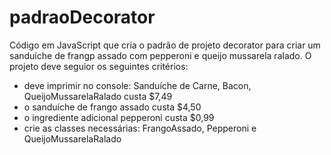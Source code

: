 # padraoDecorator
Código em JavaScript que cria o padrão de projeto decorator para criar um sanduíche de frangp assado com pepperoni e queijo mussarela ralado. O projeto deve seguior os seguintes critérios:

- deve imprimir no console: Sanduíche de Carne, Bacon, QueijoMussarelaRalado custa $7,49
- o sanduíche de frango assado custa $4,50
- o ingrediente adicional pepperoni custa $0,99
- crie as classes necessárias: FrangoAssado, Pepperoni e QueijoMussarelaRalado
